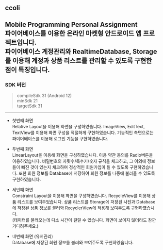 ## ccoli  
Mobile Programming Personal Assignment  
파이어베이스를 이용한 온라인 마켓형 안드로이드 앱 프로젝트입니다.  
파이어베이스 계정관리와 RealtimeDatabase, Storage를 이용해 계정과 상품 리스트를 관리할 수 있도록 구현한 점이 특징입니다.  
-------------------------
### SDK 버전
> compileSdk 31 (Android 12)  
> minSdk 21  
> targetSdk 31  
--------------------------
+ 첫번째 화면  
Relative Layout을 이용해 화면을 구성하였습니다. ImageView, EditText, TextView를 이용해 화면 구성을 적절하게 구현하였습니다. 기능적인 측면으로는 파이어베이스를 이용해 로그인 기능을 구현하였습니다.  
  
+ 두번째 화면  
LinearLayout을 이용해 화면을 구성하였습니다. 이용 약관 동의를 Radio버튼을 이용하였습니다. 비밀번호의 자릿수/특수키/숫자 규칙을 체크하고, 그 이외에 정보들이 빠진 것이 있는지 체크하여 정상적인 회원가입이 될 수 있도록 구현하였습니다. 또한 회원 정보를 Database에 저장하여 회원 정보를 나중에 불러올 수 있도록 구현하였습니다.  
  
+ 세번째 화면  
Constraint Layout을 이용해 화면을 구성하였습니다. RecycleView를 이용해 상품 리스트를 보여주었습니다. 상품 리스트를 Storage에 저장된 사진과 Database에 저장된 상품 정보를 불러와 RecyclerView에 적용해 보여주도록 구현하였습니다.   
(데이터를 불러오는데 다소 시간이 걸릴 수 있습니다. 화면이 보이지 않더라도 잠깐 기다려주세요.)  
  
+ 네번째 화면 (유저관리)  
Database에 저장된 회원 정보를 불러와 보여주도록 구현하였습니다.  